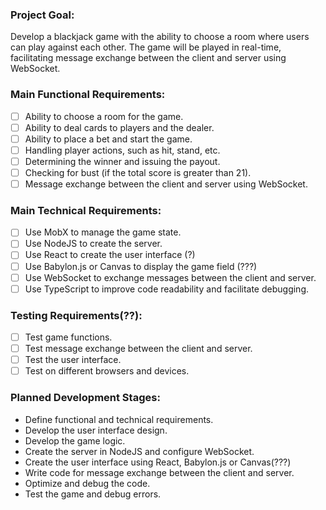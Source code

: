 ### Project Goal:
Develop a blackjack game with the ability to choose a room where users can play against each other. The game will be played in real-time, facilitating message exchange between the client and server using WebSocket.

### Main Functional Requirements:
- [ ] Ability to choose a room for the game.
- [ ] Ability to deal cards to players and the dealer.
- [ ] Ability to place a bet and start the game.
- [ ] Handling player actions, such as hit, stand, etc.
- [ ] Determining the winner and issuing the payout.
- [ ] Checking for bust (if the total score is greater than 21).
- [ ] Message exchange between the client and server using WebSocket.

### Main Technical Requirements:
- [ ] Use MobX to manage the game state.
- [ ] Use NodeJS to create the server.
- [ ] Use React to create the user interface (?)
- [ ] Use Babylon.js or Canvas to display the game field (???)
- [ ] Use WebSocket to exchange messages between the client and server.
- [ ] Use TypeScript to improve code readability and facilitate debugging.

### Testing Requirements(??):
- [ ] Test game functions.
- [ ] Test message exchange between the client and server.
- [ ] Test the user interface.
- [ ] Test on different browsers and devices.

### Planned Development Stages:
* Define functional and technical requirements.
* Develop the user interface design.
* Develop the game logic.
* Create the server in NodeJS and configure WebSocket.
* Create the user interface using React, Babylon.js or Canvas(???)
* Write code for message exchange between the client and server.
* Optimize and debug the code.
* Test the game and debug errors.
